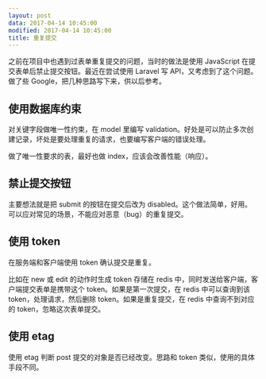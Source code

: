 ```yaml
---
layout: post
data: 2017-04-14 10:45:00
modified: 2017-04-14 10:45:00
title: 重复提交
---
```


之前在项目中也遇到过表单重复提交的问题，当时的做法是使用 JavaScript 在提交表单后禁止提交按钮。最近在尝试使用 Laravel 写 API，又考虑到了这个问题。做了些 Google，把几种思路写下来，供以后参考。

## 使用数据库约束

对关键字段做唯一性约束，在 model 里编写 validation。好处是可以防止多次创建记录，坏处是要处理重复的请求，也要编写客户端的错误处理。

做了唯一性要求的表，最好也做 index，应该会改善性能（响应）。

## 禁止提交按钮

主要想法就是把 submit 的按钮在提交后改为 disabled。这个做法简单，好用。可以应对常见的场景，不能应对恶意（bug）的重复提交。

## 使用 token

在服务端和客户端使用 token 确认提交是重复。

比如在 new 或 edit 的动作时生成 token 存储在 redis 中，同时发送给客户端，客户端提交表单是携带这个 token。如果是第一次提交，在 redis 中可以查询到该 token，处理请求，然后删除 token。如果是重复提交，在 redis 中查询不到对应的 token，忽略这次表单提交。

## 使用 etag

使用 etag 判断 post 提交的对象是否已经改变。思路和 token 类似，使用的具体手段不同。
